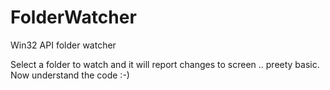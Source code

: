 # FolderWatcher

Win32 API folder watcher

Select a folder to watch and it will report changes to screen .. preety basic.
Now understand the code :-)
